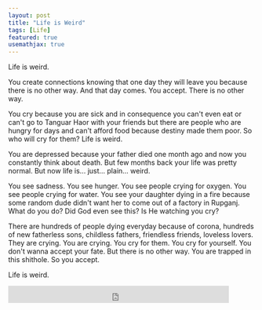 ```yaml
---
layout: post
title: "Life is Weird"
tags: [Life]
featured: true
usemathjax: true
---
```

Life is weird.

You create connections knowing that one day they will leave you because there is no other way. And that day comes. You accept. There is no other way. 

You cry because you are sick and in consequence you can't even eat or can't go to Tanguar Haor with your friends but there are people who are hungry for days and can't afford food because destiny made them poor. So who will cry for them? Life is weird.

You are depressed because your father died one month ago and now you constantly think about death. But few months back your life was pretty normal. But now life is... just... plain... weird.

You see sadness. You see hunger. You see people crying for oxygen. You see people crying for water. You see your daughter dying in a fire because some random dude didn't want her to come out of a factory in Rupganj. What do you do?  Did God even see this? Is He watching you cry? 

There are hundreds of people dying everyday because of corona, hundreds of new fatherless sons, childless fathers, friendless friends, loveless lovers. They are crying. You are crying. You cry for them. You cry for yourself. You don't wanna accept your fate. But there is no other way. You are trapped in this shithole. So you accept.

Life is weird.

<iframe src="https://www.facebook.com/plugins/like.php?href=https%3A%2F%2Fshahjalalshohag.github.io%2Fblog%2Flife-is-weird%2F&width=450&layout=standard&action=like&size=small&share=true&height=35&appId" width="450" height="35" style="border:none;overflow:hidden" scrolling="no" frameborder="0" allowfullscreen="true" allow="autoplay; clipboard-write; encrypted-media; picture-in-picture; web-share"></iframe>

<div id="fb-root"></div>
<script async defer crossorigin="anonymous" src="https://connect.facebook.net/en_US/sdk.js#xfbml=1&version=v12.0" nonce="BKWEYn3a"></script>

<div class="fb-comments" data-href="https://shahjalalshohag.github.io/blog/life-is-weird/" data-width="" data-numposts="5"></div>